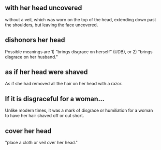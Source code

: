 ## with her head uncovered ##

without a veil, which was worn on the top of the head, extending down past the shoulders, but leaving the face uncovered.

## dishonors her head ##

Possible meanings are 1) “brings disgrace on herself” (UDB), or 2) “brings disgrace on her husband.”

## as if her head were shaved ##

As if she had removed all the hair on her head with a razor.

## If it is disgraceful for a woman... ##

Unlike modern times, it was a mark of disgrace or humiliation for a woman to have her hair shaved off or cut short.

## cover her head ##

"place a cloth or veil over her head."
